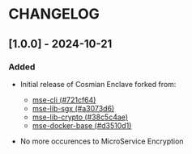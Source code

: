 # CHANGELOG

## \[1.0.0\] - 2024-10-21

### Added

* Initial release of Cosmian Enclave forked from:
    * [mse-cli (#721cf64)](https://github.com/Cosmian/mse-cli/commit/721cf64034510f6804f5bbcfa54b5a30ecbd9b59)
    * [mse-lib-sgx (#a3073d6)](https://github.com/Cosmian/mse-lib-sgx/commit/a3073d6332934802e584c832d1885010436dec97)
    * [mse-lib-crypto (#38c5c4ae)](https://github.com/Cosmian/mse-lib-crypto/commit/38c5c4ae961115b24dc978de2a6f6b42e6e377d6)
    * [mse-docker-base (#d3510d1)](d3510d1b3b48b9b5402b6e60faa440d6751c33b3)

* No more occurences to MicroService Encryption
